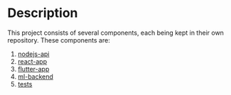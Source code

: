 # Description

This project consists of several components, each being kept in their own repository.
These components are:

1. [nodejs-api](https://github.com/cs308-dreamteam/nodejs-api)
2. [react-app](https://github.com/cs308-dreamteam/react-app)
3. [flutter-app](https://github.com/cs308-dreamteam/flutter-app)
4. [ml-backend](https://github.com/cs308-dreamteam/ml-backend)
5. [tests](https://github.com/cs308-dreamteam/tests)
